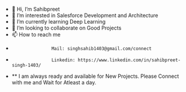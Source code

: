 - 👋 Hi, I’m Sahibpreet
- 👀 I’m interested in Salesforce Development and Architecture
- 🌱 I’m currently learning Deep Learning
- 💞️ I’m looking to collaborate on Good Projects 
- 📫 How to reach me 
-                    Mail: singhsahib1403@gmail.com/connect 
-                    Linkedin: https://www.linkedin.com/in/sahibpreet-singh-1403/
- ** I am always ready and available for New Projects. Please Connect with me and Wait for Atleast a day.

<!---
sahibarneja/sahibarneja is a ✨ special ✨ repository because its `README.md` (this file) appears on your GitHub profile.
You can click the Preview link to take a look at your changes.
--->
